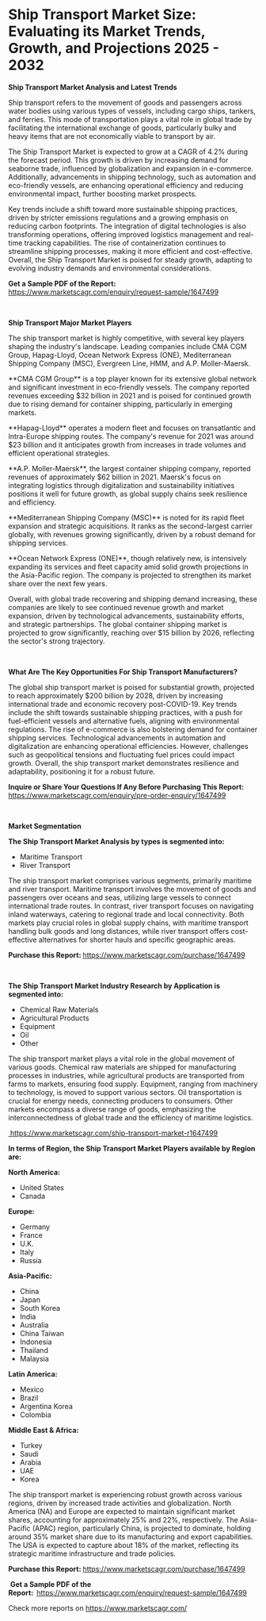 <p><h1>Ship Transport Market Size: Evaluating its Market Trends, Growth, and Projections 2025 - 2032</h1></p><p><strong>Ship Transport Market Analysis and Latest Trends</strong></p>
<p><p>Ship transport refers to the movement of goods and passengers across water bodies using various types of vessels, including cargo ships, tankers, and ferries. This mode of transportation plays a vital role in global trade by facilitating the international exchange of goods, particularly bulky and heavy items that are not economically viable to transport by air.</p><p>The Ship Transport Market is expected to grow at a CAGR of 4.2% during the forecast period. This growth is driven by increasing demand for seaborne trade, influenced by globalization and expansion in e-commerce. Additionally, advancements in shipping technology, such as automation and eco-friendly vessels, are enhancing operational efficiency and reducing environmental impact, further boosting market prospects.</p><p>Key trends include a shift toward more sustainable shipping practices, driven by stricter emissions regulations and a growing emphasis on reducing carbon footprints. The integration of digital technologies is also transforming operations, offering improved logistics management and real-time tracking capabilities. The rise of containerization continues to streamline shipping processes, making it more efficient and cost-effective. Overall, the Ship Transport Market is poised for steady growth, adapting to evolving industry demands and environmental considerations.</p></p>
<p><strong>Get a Sample PDF of the Report:&nbsp;</strong> <a href="https://www.marketscagr.com/enquiry/request-sample/1647499?utm_campaign=2453&utm_medium=2&utm_source=Github&utm_content=ia&utm_term=30032025&utm_id=ship-transport">https://www.marketscagr.com/enquiry/request-sample/1647499</a></p>
<p>&nbsp;</p>
<p><strong>Ship Transport Major Market Players</strong></p>
<p><p>The ship transport market is highly competitive, with several key players shaping the industry's landscape. Leading companies include CMA CGM Group, Hapag-Lloyd, Ocean Network Express (ONE), Mediterranean Shipping Company (MSC), Evergreen Line, HMM, and A.P. Moller-Maersk. </p><p>**CMA CGM Group** is a top player known for its extensive global network and significant investment in eco-friendly vessels. The company reported revenues exceeding $32 billion in 2021 and is poised for continued growth due to rising demand for container shipping, particularly in emerging markets.</p><p>**Hapag-Lloyd** operates a modern fleet and focuses on transatlantic and Intra-Europe shipping routes. The company's revenue for 2021 was around $23 billion and it anticipates growth from increases in trade volumes and efficient operational strategies.</p><p>**A.P. Moller-Maersk**, the largest container shipping company, reported revenues of approximately $62 billion in 2021. Maersk's focus on integrating logistics through digitalization and sustainability initiatives positions it well for future growth, as global supply chains seek resilience and efficiency.</p><p>**Mediterranean Shipping Company (MSC)** is noted for its rapid fleet expansion and strategic acquisitions. It ranks as the second-largest carrier globally, with revenues growing significantly, driven by a robust demand for shipping services.</p><p>**Ocean Network Express (ONE)**, though relatively new, is intensively expanding its services and fleet capacity amid solid growth projections in the Asia-Pacific region. The company is projected to strengthen its market share over the next few years.</p><p>Overall, with global trade recovering and shipping demand increasing, these companies are likely to see continued revenue growth and market expansion, driven by technological advancements, sustainability efforts, and strategic partnerships. The global container shipping market is projected to grow significantly, reaching over $15 billion by 2026, reflecting the sector's strong trajectory.</p></p>
<p>&nbsp;</p>
<p><strong>What Are The Key Opportunities For Ship Transport Manufacturers?</strong></p>
<p><p>The global ship transport market is poised for substantial growth, projected to reach approximately $200 billion by 2028, driven by increasing international trade and economic recovery post-COVID-19. Key trends include the shift towards sustainable shipping practices, with a push for fuel-efficient vessels and alternative fuels, aligning with environmental regulations. The rise of e-commerce is also bolstering demand for container shipping services. Technological advancements in automation and digitalization are enhancing operational efficiencies. However, challenges such as geopolitical tensions and fluctuating fuel prices could impact growth. Overall, the ship transport market demonstrates resilience and adaptability, positioning it for a robust future.</p></p>
<p><strong>Inquire or Share Your Questions If Any Before Purchasing This Report:</strong> <a href="https://www.marketscagr.com/enquiry/pre-order-enquiry/1647499?utm_campaign=2453&utm_medium=2&utm_source=Github&utm_content=ia&utm_term=30032025&utm_id=ship-transport">https://www.marketscagr.com/enquiry/pre-order-enquiry/1647499</a></p>
<p>&nbsp;</p>
<p><strong>Market Segmentation</strong></p>
<p><strong>The Ship Transport Market Analysis by types is segmented into:</strong></p>
<p><ul><li>Maritime Transport</li><li>River Transport</li></ul></p>
<p><p>The ship transport market comprises various segments, primarily maritime and river transport. Maritime transport involves the movement of goods and passengers over oceans and seas, utilizing large vessels to connect international trade routes. In contrast, river transport focuses on navigating inland waterways, catering to regional trade and local connectivity. Both markets play crucial roles in global supply chains, with maritime transport handling bulk goods and long distances, while river transport offers cost-effective alternatives for shorter hauls and specific geographic areas.</p></p>
<p><strong>Purchase this Report:&nbsp;</strong><a href="https://www.marketscagr.com/purchase/1647499?utm_campaign=2453&utm_medium=2&utm_source=Github&utm_content=ia&utm_term=30032025&utm_id=ship-transport">https://www.marketscagr.com/purchase/1647499</a></p>
<p>&nbsp;</p>
<p><strong>The Ship Transport Market Industry Research by Application is segmented into:</strong></p>
<p><ul><li>Chemical Raw Materials</li><li>Agricultural Products</li><li>Equipment</li><li>Oil</li><li>Other</li></ul></p>
<p><p>The ship transport market plays a vital role in the global movement of various goods. Chemical raw materials are shipped for manufacturing processes in industries, while agricultural products are transported from farms to markets, ensuring food supply. Equipment, ranging from machinery to technology, is moved to support various sectors. Oil transportation is crucial for energy needs, connecting producers to consumers. Other markets encompass a diverse range of goods, emphasizing the interconnectedness of global trade and the efficiency of maritime logistics.</p></p>
<p><a href="https://www.marketscagr.com/ship-transport-market-r1647499?utm_campaign=2453&utm_medium=2&utm_source=Github&utm_content=ia&utm_term=30032025&utm_id=ship-transport">&nbsp;https://www.marketscagr.com/ship-transport-market-r1647499</a></p>
<p><strong>In terms of Region, the Ship Transport Market Players available by Region are:</strong></p>
<p>
    <p> <strong> North America: </strong>
        <ul>
            <li>United States</li>
            <li>Canada</li>
        </ul>
        </p> 
    <p> <strong> Europe: </strong>
        <ul>
            <li>Germany</li>
            <li>France</li>
            <li>U.K.</li>
            <li>Italy</li>
            <li>Russia</li>
        </ul>
        </p> 
    <p> <strong> Asia-Pacific: </strong>
        <ul>
            <li>China</li>
            <li>Japan</li>
            <li>South Korea</li>
            <li>India</li>
            <li>Australia</li>
            <li>China Taiwan</li>
            <li>Indonesia</li>
            <li>Thailand</li>
            <li>Malaysia</li>
        </ul>
        </p> 
    <p> <strong> Latin America: </strong>
        <ul>
            <li>Mexico</li>
            <li>Brazil</li>
            <li>Argentina Korea</li>
            <li>Colombia</li>
        </ul>
        </p> 
    <p> <strong> Middle East & Africa: </strong>
        <ul>
            <li>Turkey</li>
            <li>Saudi</li>
            <li>Arabia</li>
            <li>UAE</li>
            <li>Korea</li>
        </ul>
    </p>
    </p>
<p><p>The ship transport market is experiencing robust growth across various regions, driven by increased trade activities and globalization. North America (NA) and Europe are expected to maintain significant market shares, accounting for approximately 25% and 22%, respectively. The Asia-Pacific (APAC) region, particularly China, is projected to dominate, holding around 35% market share due to its manufacturing and export capabilities. The USA is expected to capture about 18% of the market, reflecting its strategic maritime infrastructure and trade policies.</p></p>
<p><strong>Purchase this Report: </strong><a href="https://www.marketscagr.com/purchase/1647499?utm_campaign=2453&utm_medium=2&utm_source=Github&utm_content=ia&utm_term=30032025&utm_id=ship-transport">https://www.marketscagr.com/purchase/1647499</a></p>
<p>&nbsp;<strong>Get a Sample PDF of the Report:&nbsp;&nbsp;</strong><a href="https://www.marketscagr.com/enquiry/request-sample/1647499?utm_campaign=2453&utm_medium=2&utm_source=Github&utm_content=ia&utm_term=30032025&utm_id=ship-transport">https://www.marketscagr.com/enquiry/request-sample/1647499</a></p>
<p><strong></strong></p>
<p>Check more reports on <a href="https://www.marketscagr.com/?utm_campaign=2453&utm_medium=2&utm_source=Github&utm_content=ia&utm_term=30032025&utm_id=ship-transport">https://www.marketscagr.com/</a></p>